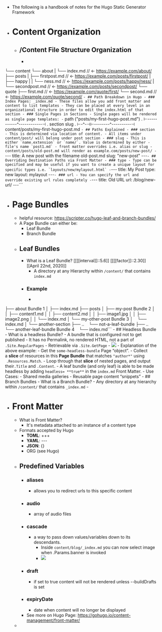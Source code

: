 - The following is a handbook of notes for the Hugo Static Generator Framework
- # Content Organization
    - ## /Content File Structure Organization
        - ```.
└── content
    └── about
    |   └── index.md  // <- https://example.com/about/
    ├── posts
    |   ├── firstpost.md   // <- https://example.com/posts/firstpost/
    |   ├── happy
    |   |   └── ness.md  // <- https://example.com/posts/happy/ness/
    |   └── secondpost.md  // <- https://example.com/posts/secondpost/
    └── quote
        ├── first.md       // <- https://example.com/quote/first/
        └── second.md      // <- https://example.com/quote/second/ ```
    - ## Path Breakdown in Hugo
        - ### Index Pages: _index.md
            - These files allow you add front matter and content to list templates
            - They can be placed at every level in an organizational structure in order to edit the index.html of that section
        - ### Single Pages in Sections
            - Single pages will be rendered as single page templates:
                - ```                    path ("posts/my-first-hugo-post.md")
.       ⊢-----------^------------⊣
.      section        slug
.       ⊢-^-⊣⊢--------^----------⊣
content/posts/my-first-hugo-post.md ```
    - ## Paths Explained
        - ### section
            - This is determined via location of content.
                - All items under content/post/ will belong under post section
        - ### slug
            - This is either `name.extension` or `name/`. Value is determined by either
                - file's name `post1.md`
                - front matter overrides i.e. alias or slug
                    - content/posts/old-post.md will render as example.com/posts/new-post/
                    - ```---
title: A new post with the filename old-post.md
slug: "new-post"
---```
    - ## Overriding Destination Paths via Front Matter
        - ### type
            - Type can be specified and may be useful if you want to create a unique layout for specific types i.e. `layouts/new/mylayout.html`
            - ```---
title: My Post
type: new
layout: mylayout
---```
        - ### url
            - You can specify the url and override existing url rules completely
                - ```---
title: Old URL
url: /blog/new-url/
---```
- # Page Bundles
    - helpful resource: https://scripter.co/hugo-leaf-and-branch-bundles/
    - A Page Bundle can either be:
        - Leaf Bundle
        - Branch Bundle
    - ## Leaf Bundles
        - What is a Leaf Bundle?  [[[[interval]]::5.6]] [[[[factor]]::2.30]] [[April 22nd, 2020]]
            - A directory at any Hierarchy within `/content/` that contains `index.md`
        - ### Example
            - ```content/
├── about Bundle 1
│   ├── index.md
├── posts
│   ├── my-post Bundle 2
│   │   ├── content1.md
│   │   ├── content2.md
│   │   ├── image1.jpg
│   │   ├── image2.png
│   │   └── index.md
│   └── my-other-post Bundle 3
│       └── index.md
│
└── another-section
    ├── ..
    └── not-a-leaf-bundle
        ├── ..
        └── another-leaf-bundle Bundle 4
            └── index.md```
    - ## Headless Bundle
        - What is a headless Bundle?
            - A bundle that is configured not to get published
                - It has no Permalink, no rendered HTML, not a part of `.Site.RegularPages`
        - Retrievable via `.Site.GetPage`
            -    ![](https://firebasestorage.googleapis.com/v0/b/firescript-577a2.appspot.com/o/imgs%2Fapp%2Fandyjgao%2FzfiFa7YkSE?alt=media&token=ad96287c-6af0-441b-8662-7476471ff339)
            - Explanation of the above example:
                - Get the `some-headless-bundle` Page “object”.
                - Collect a __slice__ of resources in this __Page Bundle__ that matches `"author*"` using  `.Resources.Match`.
                - Loop through that __slice__ of nested pages, and output their`.Title` and `.Content`.
        - A leaf bundle (and only leaf) is able to be made headless by adding `headless= **true**` in the `index.md` Front Matter.
        - Use Cases:
            - Shared media galleries
            - Reusable page content “snippets”
    - ## Branch Bundles
        - What is a Branch Bundle?
            - Any directory at any hierarchy within `/content/` that contains `_index.md`
        - 
- # Front Matter
    - What is Front Matter?
        - It's metadata attached to an instance of a content type
    - Formats accepted by Hugo
        - **TOML**: +++
        - **YAML**: ---
        - **JSON**: {}
        - ORG (see Hugo)
    - ## Predefined Variables
        - ### aliases
            - allows you to redirect urls to this specific content
        - ### audio
            - array of audio files
        - ### cascade
            - a way to pass down values/variables down to its descendants.
                - Inside `content/blog/_index.md` you can now select image when .Params.banner is invoked
                - ![](https://firebasestorage.googleapis.com/v0/b/firescript-577a2.appspot.com/o/imgs%2Fapp%2Fandyjgao%2FmyaOu_HCrr?alt=media&token=e03899e1-e28a-4ce0-9806-37d96cc906fe)
        - ### draft
            - if set to true content will not be rendered unless --buildDrafts is set
        - ### expiryDate
            - date when content will no longer be displayed
        - See more on Hugo Page: https://gohugo.io/content-management/front-matter/
    - 
